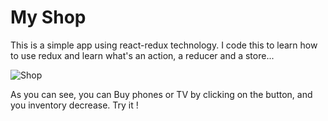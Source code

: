 # My Shop

This is a simple app using react-redux technology.
I code this to learn how to use redux and learn what's an action, a reducer and a store...

![Shop](https://user-images.githubusercontent.com/60263116/162259509-164db2ae-fa55-4db2-9f16-15d8704aacc8.png)

As you can see, you can Buy phones or TV by clicking on the button, and you inventory decrease.
Try it !

